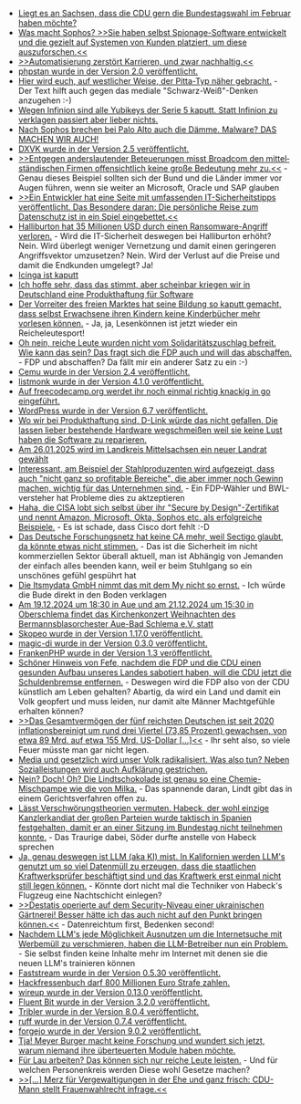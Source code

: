 * [Liegt es an Sachsen, dass die CDU gern die Bundestagswahl im Februar haben möchte?](https://blog.fefe.de/?ts=99cf85b7)
* [Was macht Sophos? >>Sie haben selbst Spionage-Software entwickelt und die gezielt auf Systemen von Kunden platziert, um diese auszuforschen.<<](https://blog.fefe.de/?ts=99ce1acd)
* [>>Automatisierung zerstört Karrieren, und zwar nachhaltig.<<](https://blog.fefe.de/?ts=99d12e9c)
* [phpstan wurde in der Version 2.0 veröffentlicht.](https://github.com/phpstan/phpstan/releases/tag/2.0.0)
* [Hier wird euch, auf westlicher Weise, der Pitta-Typ näher gebracht.](https://www.zauber-kraut.de/ayurveda-typen-pitta-typ) - Der Text hilft auch gegen das mediale "Schwarz-Weiß"-Denken anzugehen :-)
* [Wegen Infinion sind alle Yubikeys der Serie 5 kaputt. Statt Infinion zu verklagen passiert aber lieber nichts.](https://blog.fefe.de/?ts=99ccc8dc)
* [Nach Sophos brechen bei Palo Alto auch die Dämme. Malware? DAS MACHEN WIR AUCH!](https://blog.fefe.de/?ts=99ccc177)
* [DXVK wurde in der Version 2.5 veröffentlicht.](https://www.phoronix.com/news/DXVK-2.5-Released)
* [>>Entgegen anderslautender Beteuerungen misst Broadcom den mittel­ständischen Firmen offensichtlich keine große Bedeutung mehr zu.<<](https://www.windowspro.de/wolfgang-sommergut/broadcom-positioniert-vmware-gegen-public-clouds-kuendigt-advanced-services-fuer) - Genau dieses Beispiel sollten sich der Bund und die Länder immer vor Augen führen, wenn sie weiter an Microsoft, Oracle und SAP glauben
* [>>Ein Entwickler hat eine Seite mit umfassenden IT-Sicherheitstipps veröffentlicht. Das Besondere daran: Die persönliche Reise zum Datenschutz ist in ein Spiel eingebettet.<<](https://netzpolitik.org/2024/smartphone-dont-spy-spielerischer-datenschutz/)
* [Halliburton hat 35 Millionen USD durch einen Ransomware-Angriff verloren.](https://www.bleepingcomputer.com/news/security/halliburton-reports-35-million-loss-after-ransomware-attack/) - Wird die IT-Sicherheit deswegen bei Halliburton erhöht? Nein. Wird überlegt weniger Vernetzung und damit einen geringeren Angriffsvektor umzusetzen? Nein. Wird der Verlust auf die Preise und damit die Endkunden umgelegt? Ja!
* [Icinga ist kaputt](https://blog.fefe.de/?ts=99caa11b)
* [Ich hoffe sehr, dass das stimmt, aber scheinbar kriegen wir in Deutschland eine Produkthaftung für Software](https://blog.fefe.de/?ts=99cd9f98)
* [Der Vorreiter des freien Marktes hat seine Bildung so kaputt gemacht, dass selbst Erwachsene ihren Kindern keine Kinderbücher mehr vorlesen können.](https://blog.fefe.de/?ts=99cde53d) - Ja, ja, Lesenkönnen ist jetzt wieder ein Reicheleutesport!
* [Oh nein, reiche Leute wurden nicht vom Solidaritätszuschlag befreit. Wie kann das sein? Das fragt sich die FDP auch und will das abschaffen.](https://blog.fefe.de/?ts=99cde5fc) - FDP und abschaffen? Da fällt mir ein anderer Satz zu ein :-)
* [Cemu wurde in der Version 2.4 veröffentlicht.](https://github.com/cemu-project/Cemu/releases/tag/v2.4)
* [listmonk wurde in der Version 4.1.0 veröffentlicht.](https://github.com/knadh/listmonk/releases/tag/v4.1.0)
* [Auf freecodecamp.org werdet ihr noch einmal richtig knackig in go eingeführt.](https://www.freecodecamp.org/news/key-golang-concepts-for-beginner-go-devs/)
* [WordPress wurde in der Version 6.7 veröffentlicht.](https://wordpress.org/news/2024/11/rollins/)
* [Wo wir bei Produkthaftung sind, D-Link würde das nicht gefallen. Die lassen lieber bestehende Hardware wegschmeißen weil sie keine Lust haben die Software zu reparieren.](https://www.bleepingcomputer.com/news/security/d-link-wont-fix-critical-bug-in-60-000-exposed-eol-modems/)
* [Am 26.01.2025 wird im Landkreis Mittelsachsen ein neuer Landrat gewählt](https://www.freie-waehler-mittelsachsen.de/index.php/52-neues-design-4)
* [Interessant, am Beispiel der Stahlproduzenten wird aufgezeigt, dass auch "nicht ganz so profitable Bereiche", die aber immer noch Gewinn machen, wichtig für das Unternehmen sind.](https://blog.fefe.de/?ts=99cb8483) - Ein FDP-Wähler und BWL-versteher hat Probleme dies zu aktzeptieren
* [Haha, die CISA lobt sich selbst über ihr "Secure by Design"-Zertifikat und nennt Amazon, Microsoft, Okta, Sophos etc. als erfolgreiche Beispiele.](https://blog.fefe.de/?ts=99cbe20c) - Es ist schade, dass Cisco dort fehlt :-D
* [Das Deutsche Forschungsnetz hat keine CA mehr, weil Sectigo glaubt, da könnte etwas nicht stimmen.](https://blog.fefe.de/?ts=99cbde9a) - Das ist die Sicherheit im nicht kommerziellen Sektor überall aktuell, man ist Abhängig von Jemanden der einfach alles beenden kann, weil er beim Stuhlgang so ein unschönes gefühl gespührt hat
* [Die Itsmydata GmbH nimmt das mit dem My nicht so ernst.](https://www.borncity.com/blog/2024/11/13/itsmydata-wittmann-ruft-bonitaeten-von-schufa-co-ab/) - Ich würde die Bude direkt in den Boden verklagen
* [Am 19.12.2024 um 18:30 in Aue und am 21.12.2024 um 15:30 in Oberschlema findet das Kirchenkonzert Weihnachten des Bermannsblasorchester Aue-Bad Schlema e.V. statt](https://knappenverein.de/weihnachtskonzerte-des-bergmannsblasorchesters-aue-bad-schlema/)
* [Skopeo wurde in der Version 1.17.0 veröffentlicht.](https://github.com/containers/skopeo/releases/tag/v1.17.0)
* [magic-di wurde in der Version 0.3.0 veröffentlicht.](https://github.com/woltapp/magic-di/releases/tag/0.3.0)
* [FrankenPHP wurde in der Version 1.3 veröffentlicht.](https://github.com/dunglas/frankenphp/releases/tag/v1.3.0)
* [Schöner Hinweis von Fefe, nachdem die FDP und die CDU einen gesunden Aufbau unseres Landes sabotiert haben, will die CDU jetzt die Schuldenbremse entfernen.](https://blog.fefe.de/?ts=99c8f4f6) - Deswegen wird die FDP also von der CDU künstlich am Leben gehalten? Abartig, da wird ein Land und damit ein Volk geopfert und muss leiden, nur damit alte Männer Machtgefühle erhalten können?
* [>>Das Gesamtvermögen der fünf reichsten Deutschen ist seit 2020 inflationsbereinigt um rund drei Viertel (73,85 Prozent) gewachsen, von etwa 89 Mrd. auf etwa 155 Mrd. US-Dollar [...]<<](https://blog.fefe.de/?ts=99cb3534) - Ihr seht also, so viele Feuer müsste man gar nicht legen.
* [Media und gesetzlich wird unser Volk radikalisiert. Was also tun? Neben Sozialleistungen wird auch Aufklärung gestrichen.](https://blog.fefe.de/?ts=99cb35c9)
* [Nein? Doch! Oh? Die Lindtschokolade ist genau so eine Chemie-Mischpampe wie die von Milka.](https://blog.fefe.de/?ts=99cb244d) - Das spannende daran, Lindt gibt das in einem Gerichtsverfahren offen zu.
* [Lässt Verschwörungstheorien vermuten. Habeck, der wohl einzige Kanzlerkandiat der großen Parteien wurde taktisch in Spanien festgehalten, damit er an einer Sitzung im Bundestag nicht teilnehmen konnte.](https://blog.fefe.de/?ts=99cb219b) - Das Traurige dabei, Söder durfte anstelle von Habeck sprechen
* [Ja, genau deswegen ist LLM (aka KI) mist. In Kalifornien werden LLM's genutzt um so viel Datenmüll zu erzeugen, dass die staatlichen Kraftwerksprüfer beschäftigt sind und das Kraftwerk erst einmal nicht still legen können.](https://blog.fefe.de/?ts=99cb20fb) - Könnte dort nicht mal die Techniker von Habeck's Flugzeug eine Nachtschicht einlegen?
* [>>Destatis operierte auf dem Security-Niveau einer ukrainischen Gärtnerei! Besser hätte ich das auch nicht auf den Punkt bringen können.<<](https://blog.fefe.de/?ts=99cb1fb6) - Datenreichtum first, Bedenken second!
* [Nachdem LLM's jede Möglichkeit Ausnutzen um die Internetsuche mit Werbemüll zu verschmieren, haben die LLM-Betreiber nun ein Problem.](https://blog.fefe.de/?ts=99cb1ddd) - Sie selbst finden keine Inhalte mehr im Internet mit denen sie die neuen LLM's trainieren können
* [Faststream wurde in der Version 0.5.30 veröffentlicht.](https://github.com/airtai/faststream/releases/tag/0.5.30)
* [Hackfressenbuch darf 800 Millionen Euro Strafe zahlen.](https://www.borncity.com/blog/2024/11/15/facebook-eu-verhaengt-79772-millionen-euro-geldbusse/)
* [wireup wurde in der Version 0.13.0 veröffentlicht.](https://github.com/maldoinc/wireup/releases/tag/v0.13.0)
* [Fluent Bit wurde in der Version 3.2.0 veröffentlicht.](https://github.com/fluent/fluent-bit/releases/tag/v3.2.0)
* [Tribler wurde in der Version 8.0.4 veröffentlicht.](https://github.com/Tribler/tribler/releases/tag/v8.0.4)
* [ruff wurde in der Version 0.7.4 veröffentlicht.](https://github.com/astral-sh/ruff/releases/tag/0.7.4)
* [forgejo wurde in der Version 9.0.2 veröffentlicht.](https://codeberg.org/forgejo/forgejo/releases/tag/v9.0.2)
* [Tja! Meyer Burger macht keine Forschung und wundert sich jetzt, warum niemand ihre überteuerten Module haben möchte.](https://www.mdr.de/nachrichten/sachsen/chemnitz/freiberg/wirtschaft-kunde-auftrag-meyer-burger-solar-anlagen-100.html)
* [Für Lau arbeiten? Das können sich nur reiche Leute leisten.](https://blog.fefe.de/?ts=99c64881) - Und für welchen Personenkreis werden Diese wohl Gesetze machen?
* [>>[...] Merz für Vergewaltigungen in der Ehe und ganz frisch: CDU-Mann stellt Frauenwahlrecht infrage.<<](https://blog.fefe.de/?ts=99c645ca)
